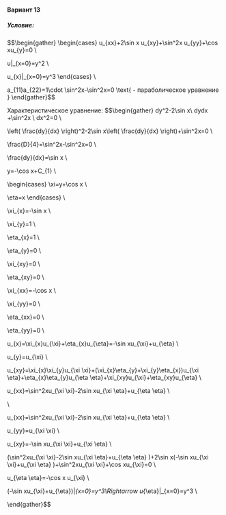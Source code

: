 ﻿#### Вариант 13
##### Условие:
$$\begin{gather}
\begin{cases}
u_{xx}+2\sin x u_{xy}+\sin^2x u_{yy}+\cos xu_{y}=0
\\

u|_{x=0}=y^2
\\

u_{x}|_{x=0}=y^3
\end{cases}
\\

a_{11}a_{22}=1\cdot \sin^2x-\sin^2x=0 \text{ - параболическое уравнение }
\end{gather}$$

Характеристическое уравнение:
$$\begin{gather}
 dy^2-2\sin x\ dydx +\sin^2x \ dx^2=0 
\\

\left( \frac{dy}{dx} \right)^2-2\sin x\left( \frac{dy}{dx} \right)+\sin^2x=0 
\\

\frac{D}{4}=\sin^2x-\sin^2x=0 
\\

\frac{dy}{dx}=\sin x 
\\

y=-\cos x+C_{1} 
\\

\begin{cases}
\xi=y+\cos x 
\\

\eta=x
\end{cases} 
\\

\xi_{x}=-\sin x 
\\

\xi_{y}=1 
\\

\eta_{x}=1 
\\

\eta_{y}=0 
\\

\xi_{xy}=0 
\\

\eta_{xy}=0 
\\

\xi_{xx}=-\cos x 
\\

\xi_{yy}=0 
\\

\eta_{xx}=0 
\\

\eta_{yy}=0 
\\

u_{x}=\xi_{x}u_{\xi}+\eta_{x}u_{\eta}=-\sin xu_{\xi}+u_{\eta} 
\\

u_{y}=u_{\xi} 
\\

u_{xy}=\xi_{x}\xi_{y}u_{\xi \xi}+(\xi_{x}\eta_{y}+\xi_{y}\eta_{x})u_{\xi \eta}+\eta_{x}\eta_{y}u_{\eta \eta}+\xi_{xy}u_{\xi}+\eta_{xy}u_{\eta} 
\\

u_{xx}=\sin^2xu_{\xi \xi}-2\sin xu_{\xi \eta}+u_{\eta \eta} 
\\

 
\\
 

u_{xx}=\sin^2xu_{\xi \xi}-2\sin xu_{\xi \eta}+u_{\eta \eta} 
\\

u_{yy}=u_{\xi \xi} 
\\

u_{xy}=-\sin xu_{\xi \xi}+u_{\xi \eta} 
\\

(\sin^2xu_{\xi \xi}-2\sin xu_{\xi \eta}+u_{\eta \eta} )+2\sin x(-\sin xu_{\xi \xi}+u_{\xi \eta} )+\sin^2xu_{\xi \xi}+\cos xu_{\xi}=0 
\\

u_{\eta \eta}=-\cos x u_{\xi} 
\\

(-\sin xu_{\xi}+u_{\eta})|_{x=0}=y^3\Rightarrow u_{\eta}|_{x=0}=y^3 
\\



\end{gather}$$

